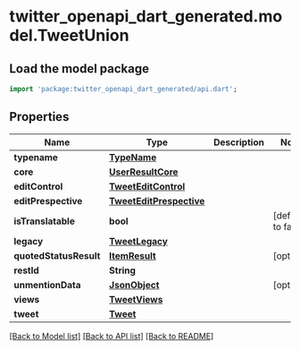 # twitter_openapi_dart_generated.model.TweetUnion

## Load the model package
```dart
import 'package:twitter_openapi_dart_generated/api.dart';
```

## Properties
Name | Type | Description | Notes
------------ | ------------- | ------------- | -------------
**typename** | [**TypeName**](TypeName.md) |  | 
**core** | [**UserResultCore**](UserResultCore.md) |  | 
**editControl** | [**TweetEditControl**](TweetEditControl.md) |  | 
**editPrespective** | [**TweetEditPrespective**](TweetEditPrespective.md) |  | 
**isTranslatable** | **bool** |  | [default to false]
**legacy** | [**TweetLegacy**](TweetLegacy.md) |  | 
**quotedStatusResult** | [**ItemResult**](ItemResult.md) |  | [optional] 
**restId** | **String** |  | 
**unmentionData** | [**JsonObject**](.md) |  | [optional] 
**views** | [**TweetViews**](TweetViews.md) |  | 
**tweet** | [**Tweet**](Tweet.md) |  | 

[[Back to Model list]](../README.md#documentation-for-models) [[Back to API list]](../README.md#documentation-for-api-endpoints) [[Back to README]](../README.md)


